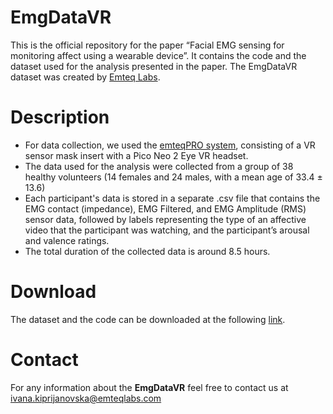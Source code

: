 # EmgDataVR

This is the official repository for the paper “Facial EMG sensing for monitoring affect using a wearable device”. It contains the code and the dataset used for the analysis presented in the paper. The EmgDataVR dataset was created by [Emteq Labs](https://www.emteqlabs.com/).

# Description
- For data collection, we used the [emteqPRO system](https://www.emteqlabs.com/emteqpro/), consisting of a VR sensor mask insert with a Pico Neo 2 Eye VR headset.
- The data used for the analysis were collected from a group of 38 healthy volunteers (14 females and 24 males, with a mean age of 33.4 ± 13.6)
- Each participant's data is stored in a separate .csv file that contains the EMG contact (impedance), EMG Filtered, and EMG Amplitude (RMS) sensor data, followed by   labels representing the type of an affective video that the participant was watching, and the participant’s arousal and valence ratings.
- The total duration of the collected data is around 8.5 hours. 

# Download
The dataset and the code can be downloaded at the following [link]().

# Contact 
For any information about the **EmgDataVR** feel free to contact us at ivana.kiprijanovska@emteqlabs.com
